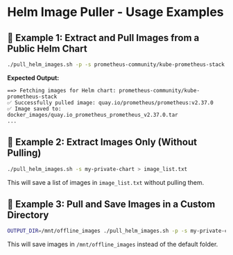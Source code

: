 # Helm Image Puller - Usage Examples

## 🔹 Example 1: Extract and Pull Images from a Public Helm Chart

```bash
./pull_helm_images.sh -p -s prometheus-community/kube-prometheus-stack
```

**Expected Output:**

```
==> Fetching images for Helm chart: prometheus-community/kube-prometheus-stack
✅ Successfully pulled image: quay.io/prometheus/prometheus:v2.37.0
✅ Image saved to: docker_images/quay.io_prometheus_prometheus_v2.37.0.tar
...
```

## 🔹 Example 2: Extract Images Only (Without Pulling)

```bash
./pull_helm_images.sh -s my-private-chart > image_list.txt
```

This will save a list of images in `image_list.txt` without pulling them.

## 🔹 Example 3: Pull and Save Images in a Custom Directory

```bash
OUTPUT_DIR=/mnt/offline_images ./pull_helm_images.sh -p -s my-private-chart
```

This will save images in `/mnt/offline_images` instead of the default folder.
